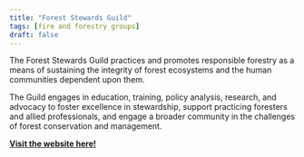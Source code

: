 ```yaml
---
title: "Forest Stewards Guild"
tags: [fire and forestry groups]
draft: false
---
```


The Forest Stewards Guild practices and promotes responsible forestry as a means of sustaining the integrity of forest ecosystems and the human communities dependent upon them. 


The Guild engages in education, training, policy analysis, research, and advocacy to foster excellence in stewardship, support practicing foresters and allied professionals, and engage a broader community in the challenges of forest conservation and management.

[**Visit the website here!**](https://foreststewardsguild.org/)
